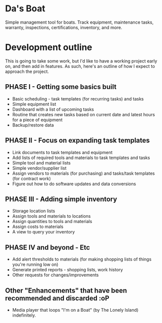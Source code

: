Da's Boat
========

Simple management tool for boats. Track equipment, maintenance tasks, warranty, inspections, certifications, inventory, and more.

Development outline
===================

This is going to take some work, but I'd like to have a working project early on, and then add in features. As such, here's an outline of how I expect to approach the project.

PHASE I - Getting some basics built
-----------------------------------

+ Basic scheduling - task templates (for recurring tasks) and tasks
+ Simple equipment list
+ Dashboard with a list of upcoming tasks
+ Routine that creates new tasks based on current date and latest hours for a piece of equipment
+ Backup/restore data

PHASE II - Focus on expanding task templates
--------------------------------------------

+ Link documents to task templates and equipment
+ Add lists of required tools and materials to task templates and tasks
+ Simple tool and material lists
+ Simple vendor/supplier list
+ Assign vendors to materials (for purchasing) and tasks/task templates (for contract work)
+ Figure out how to do software updates and data conversions

PHASE III - Adding simple inventory
-----------------------------------

+ Storage location lists
+ Assign tools and materials to locations
+ Assign quantities to tools and materials
+ Assign costs to materials
+ A view to query your inventory

PHASE IV and beyond - Etc
-------------------------

+ Add alert thresholds to materials (for making shopping lists of things you're running low on)
+ Generate printed reports - shopping lists, work history
+ Other requests for changes/improvements

Other "Enhancements" that have been recommended and discarded :oP
-----------------------------------------------------------------

+ Media player that loops "I'm on a Boat" (by The Lonely Island) indefinitely.